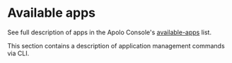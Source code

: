 # Available apps

See full description of apps in the Apolo Console's [available-apps](../../../../apolo-console/apps/installable-apps/available-apps/ "mention") list.

This section contains a description of application management commands via CLI.
